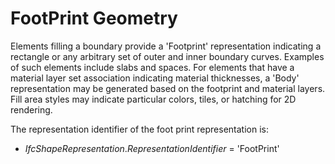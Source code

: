 FootPrint Geometry
==================

Elements filling a boundary provide a 'Footprint' representation indicating a rectangle or any arbitrary set of outer and inner boundary curves. Examples of such elements include slabs and spaces. For elements that have a material layer set association indicating material thicknesses, a 'Body' representation may be generated based on the footprint and material layers. Fill area styles may indicate particular colors, tiles, or hatching for 2D rendering.

The representation identifier of the foot print representation is:

* _IfcShapeRepresentation_._RepresentationIdentifier_ = 'FootPrint'
